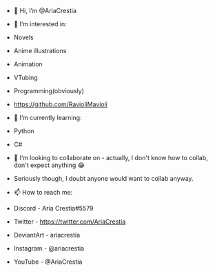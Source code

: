 - 👋 Hi, I’m @AriaCrestia

- 👀 I’m interested in:
- Novels
- Anime illustrations
- Animation
- VTubing
- Programming(obviously)
- https://github.com/RavioliMavioli

- 🌱 I’m currently learning:
- Python
- C#

- 💞️ I’m looking to collaborate on - actually, I don't know how to collab, don't expect anything 😂
- Seriously though, I doubt anyone would want to collab anyway.


- 📫 How to reach me:
- Discord - Aria Crestia#5579
- Twitter - https://twitter.com/AriaCrestia
- DeviantArt - ariacrestia
- Instagram - @ariacrestia
- YouTube - @AriaCrestia

<!---
AriaCrestia/AriaCrestia is a ✨ special ✨ repository because its `README.md` (this file) appears on your GitHub profile.
You can click the Preview link to take a look at your changes.
--->
